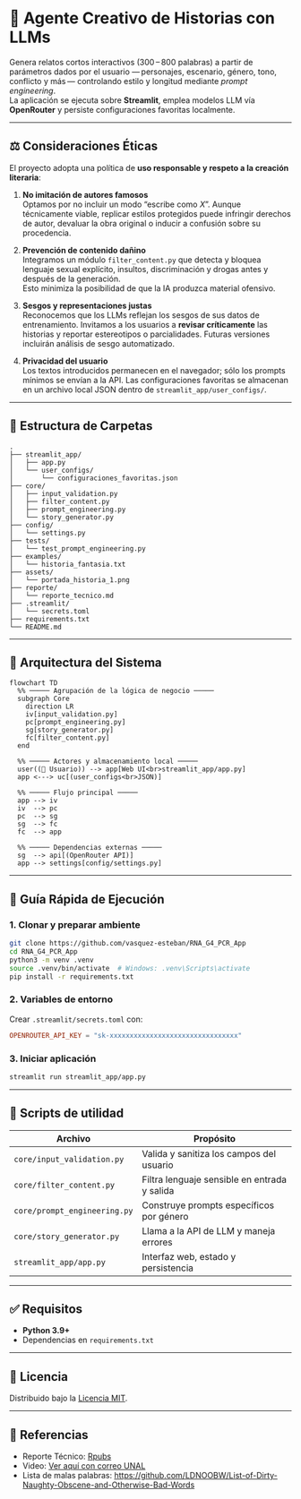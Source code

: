 # 📖 Agente Creativo de Historias con LLMs

Genera relatos cortos interactivos (300 – 800 palabras) a partir de parámetros dados
por el usuario — personajes, escenario, género, tono, conflicto y más — controlando
estilo y longitud mediante _prompt engineering_.  
La aplicación se ejecuta sobre **Streamlit**, emplea modelos LLM vía **OpenRouter**
y persiste configuraciones favoritas localmente.

---

## ⚖️ Consideraciones Éticas

El proyecto adopta una política de **uso responsable y respeto a la creación literaria**:

1. **No imitación de autores famosos**  
   Optamos por no incluir un modo “escribe como _X_”. Aunque técnicamente viable,
   replicar estilos protegidos puede infringir derechos de autor, devaluar la obra
   original o inducir a confusión sobre su procedencia.

2. **Prevención de contenido dañino**  
   Integramos un módulo `filter_content.py` que detecta y bloquea lenguaje sexual
   explícito, insultos, discriminación y drogas antes y después de la generación.  
   Esto minimiza la posibilidad de que la IA produzca material ofensivo.

3. **Sesgos y representaciones justas**  
   Reconocemos que los LLMs reflejan los sesgos de sus datos de entrenamiento.
   Invitamos a los usuarios a **revisar críticamente** las historias y reportar
   estereotipos o parcialidades. Futuras versiones incluirán análisis de sesgo
   automatizado.

4. **Privacidad del usuario**  
   Los textos introducidos permanecen en el navegador; sólo los prompts mínimos
   se envían a la API. Las configuraciones favoritas se almacenan en un archivo
   local JSON dentro de `streamlit_app/user_configs/`.

---

## 📁 Estructura de Carpetas

```text
.
├── streamlit_app/
│   ├── app.py
│   └── user_configs/
│       └── configuraciones_favoritas.json
├── core/
│   ├── input_validation.py
│   ├── filter_content.py
│   ├── prompt_engineering.py
│   └── story_generator.py
├── config/
│   └── settings.py
├── tests/
│   └── test_prompt_engineering.py
├── examples/
│   └── historia_fantasia.txt
├── assets/
│   └── portada_historia_1.png
├── reporte/
│   └── reporte_tecnico.md
├── .streamlit/
│   └── secrets.toml
├── requirements.txt
└── README.md
```

---

## 🧱 Arquitectura del Sistema

```mermaid
flowchart TD
  %% ───── Agrupación de la lógica de negocio ─────
  subgraph Core
    direction LR
    iv[input_validation.py]
    pc[prompt_engineering.py]
    sg[story_generator.py]
    fc[filter_content.py]
  end

  %% ───── Actores y almacenamiento local ─────
  user((👤 Usuario)) --> app[Web UI<br>streamlit_app/app.py]
  app <---> uc[(user_configs<br>JSON)]

  %% ───── Flujo principal ─────
  app --> iv
  iv  --> pc
  pc  --> sg
  sg  --> fc
  fc  --> app

  %% ───── Dependencias externas ─────
  sg  --> api[(OpenRouter API)]
  app --> settings[config/settings.py]
```

---

## 🚀 Guía Rápida de Ejecución

### 1. Clonar y preparar ambiente

```bash
git clone https://github.com/vasquez-esteban/RNA_G4_PCR_App
cd RNA_G4_PCR_App
python3 -m venv .venv
source .venv/bin/activate  # Windows: .venv\Scripts\activate
pip install -r requirements.txt
```

### 2. Variables de entorno

Crear `.streamlit/secrets.toml` con:

```toml
OPENROUTER_API_KEY = "sk-xxxxxxxxxxxxxxxxxxxxxxxxxxxxxxxx"
```

### 3. Iniciar aplicación

```bash
streamlit run streamlit_app/app.py
```

---

## 📝 Scripts de utilidad

| Archivo                      | Propósito                                    |
| ---------------------------- | -------------------------------------------- |
| `core/input_validation.py`   | Valida y sanitiza los campos del usuario     |
| `core/filter_content.py`     | Filtra lenguaje sensible en entrada y salida |
| `core/prompt_engineering.py` | Construye prompts específicos por género     |
| `core/story_generator.py`    | Llama a la API de LLM y maneja errores       |
| `streamlit_app/app.py`       | Interfaz web, estado y persistencia          |

---

## ✅ Requisitos

- **Python 3.9+**
- Dependencias en `requirements.txt`

---

## 📄 Licencia

Distribuido bajo la [Licencia MIT](LICENSE).

---

## 🔗 Referencias

- Reporte Técnico: [Rpubs](https://rpubs.com/evasp/rna-g4-trabajo4)
- Video: [Ver aquí con correo UNAL](https://drive.google.com/file/d/1O8eBV7E-Si8bQlZb3boHebBrG73caPP7/view?usp=sharing)
- Lista de malas palabras: <https://github.com/LDNOOBW/List-of-Dirty-Naughty-Obscene-and-Otherwise-Bad-Words>
